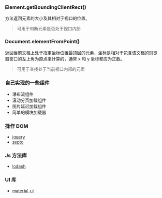 ### Element.getBoundingClientRect()

方法返回元素的大小及其相对于视口的位置。  
> 可用于判断元素是否处于视口内部

### Document.elementFromPoint()

返回当前文档上处于指定坐标位置最顶层的元素，坐标是相对于包含该文档的浏览器窗口的左上角为原点来计算的，通常 x 和 y 坐标都应为正数。
> 可用于查找处于当前视口内部的元素

### 自己实现的一些组件

* 瀑布流组件
* 滚动分页加载组件
* 图片延迟加载组件
* 简单的模块加载器

### 操作 DOM

* [jquery](https://github.com/jquery/jquery)
* [zepto](https://github.com/madrobby/zepto)

### Js 方法库

* [lodash](https://github.com/eplover/lodash)

### UI 库

* [material-ui](http://www.material-ui.com/#/)
